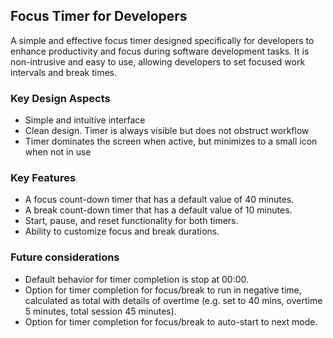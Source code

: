 ## Focus Timer for Developers


A simple and effective focus timer designed specifically for developers to enhance productivity and focus during software development tasks. It is non-intrusive and easy to use, allowing developers to set focused work intervals and break times.  

### Key Design Aspects
- Simple and intuitive interface
- Clean design. Timer is always visible but does not obstruct workflow
- Timer dominates the screen when active, but minimizes to a small icon when not in use

### Key Features
- A focus count-down timer that has a default value of 40 minutes. 
- A break count-down timer that has a default value of 10 minutes.
- Start, pause, and reset functionality for both timers.
- Ability to customize focus and break durations.

### Future considerations
- Default behavior for timer completion is stop at 00:00.
- Option for timer completion for focus/break to run in negative time, calculated as total with details of overtime (e.g. set to 40 mins, overtime 5 minutes, total session 45 minutes).
- Option for timer completion for focus/break to auto-start to next mode.
